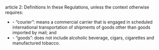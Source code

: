 article 2: Definitions
In these Regulations, unless the context otherwise requires: 
<ul>
			<li> - “courier”: means a commercial carrier that is engaged in scheduled international transportation of shipments of goods other than goods imported by mail; and<ul>
			</ul></li>			<li> - “goods”: does not include alcoholic beverage, cigars, cigarettes and manufactured tobacco.<ul>
			</ul></li></ul>